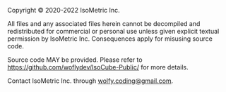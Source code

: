 Copyright © 2020-2022 IsoMetric Inc.

All files and any associated files herein cannot be decompiled and redistributed for commercial or personal use unless given explicit textual permission by IsoMetric Inc. Consequences apply for misusing source code.

Source code MAY be provided. Please refer to https://github.com/woflydev/IsoCube-Public/ for more details.

Contact IsoMetric Inc. through wolfy.coding@gmail.com.
